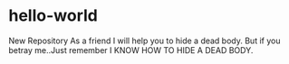 # hello-world
New Repository
As a friend I will help you to hide a dead body. But if you betray me..Just remember I KNOW HOW TO HIDE A DEAD BODY.
